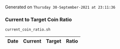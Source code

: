 Generated on `Thursday 30-September-2021 at 23:11:36`

### Current to Target Coin Ratio
`current_coin_ratio.sh`

Date|Current|Target|Ratio
---|---|---|---
